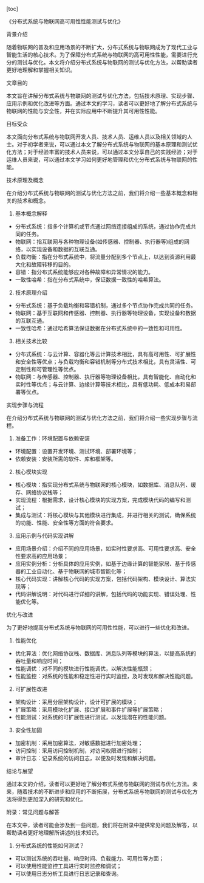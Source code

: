 
[toc]                    
                
                
《分布式系统与物联网高可用性性能测试与优化》

背景介绍

随着物联网的普及和应用场景的不断扩大，分布式系统与物联网成为了现代工业与智能生活的核心技术。为了保障分布式系统与物联网的高可用性性能，需要进行充分的测试与优化。本文将介绍分布式系统与物联网的测试与优化方法，以帮助读者更好地理解和掌握相关知识。

文章目的

本文旨在讲解分布式系统与物联网的测试与优化方法，包括技术原理、实现步骤、应用示例和优化改进等方面。通过本文的学习，读者可以更好地了解分布式系统与物联网的性能与安全性，并在实际应用中不断提升其可用性性能。

目标受众

本文面向分布式系统与物联网开发人员、技术人员、运维人员以及相关领域的人士。对于初学者来说，可以通过本文了解分布式系统与物联网的基本原理和测试优化方法；对于经验丰富的技术人员来说，可以通过本文分享自己的实践经验；对于运维人员来说，可以通过本文学习如何更好地管理和优化分布式系统与物联网的性能。

技术原理及概念

在介绍分布式系统与物联网的测试与优化方法之前，我们将介绍一些基本概念和相关的技术和概念。

1. 基本概念解释

- 分布式系统：指多个计算机或节点通过网络连接组成的系统，通过协作完成共同的任务。
- 物联网：指互联网与各种物理设备(如传感器、控制器、执行器等)组成的网络，以实现设备和数据的互联互通。
- 负载均衡：指在分布式系统中，将流量分配到多个节点上，以达到资源利用最大化和故障转移的目的。
- 容错：指分布式系统能够应对各种故障和异常情况的能力。
- 一致性哈希：指在分布式系统中，保证数据一致性的哈希算法。

2. 技术原理介绍

- 分布式系统：基于负载均衡和容错机制，通过多个节点协作完成共同的任务。
- 物联网：基于互联网和传感器、控制器、执行器等物理设备，实现设备和数据的互联互通。
- 一致性哈希：通过哈希算法保证数据在分布式系统中的一致性和可用性。

3. 相关技术比较

- 分布式系统：与云计算、容器化等云计算技术相比，具有高可用性、可扩展性和安全性等优点；与负载均衡和容错机制等分布式技术相比，具有灵活性、可定制性和可管理性等优点。
- 物联网：与传感器、控制器、执行器等物理设备相比，具有智能化、自动化和实时性等优点；与云计算、边缘计算等技术相比，具有低功耗、低成本和易部署等优点。

实现步骤与流程

在介绍分布式系统与物联网的测试与优化方法之前，我们将介绍一些实现步骤与流程。

1. 准备工作：环境配置与依赖安装

- 环境配置：设置开发环境、测试环境、部署环境等；
- 依赖安装：安装所需的软件、库和框架等。

2. 核心模块实现

- 核心模块：指实现分布式系统与物联网的核心模块，如数据库、消息队列、缓存、网络协议栈等；
- 实现流程：根据需求，设计核心模块的实现方案，完成模块代码的编写和测试；
- 集成与测试：将核心模块与其他模块进行集成，并进行相关的测试，确保系统的功能、性能、安全性等方面的符合要求。

3. 应用示例与代码实现讲解

- 应用场景介绍：介绍不同的应用场景，如实时性要求高、可用性要求高、安全性要求高的应用场景；
- 应用实例分析：分析具体的应用实例，如基于边缘计算的智能家居、基于传感器的工业自动化、基于物联网的城市智能化等；
- 核心代码实现：讲解核心代码的实现方案，包括代码架构、模块设计、算法实现等；
- 代码讲解说明：对代码进行详细的讲解，包括代码的功能实现、错误处理、性能优化等。

优化与改进

为了更好地提高分布式系统与物联网的可用性性能，可以进行一些优化和改进。

1. 性能优化

- 优化算法：优化网络协议栈、数据库、消息队列等模块的算法，以提高系统的吞吐量和响应时间；
- 性能调优：对不同的模块进行性能调优，以解决性能瓶颈；
- 性能监控：对系统的性能和稳定性进行实时监控，及时发现和解决性能问题。

2. 可扩展性改进

- 架构设计：采用分层架构设计，设计可扩展的模块；
- 扩展策略：采用模块化扩展、接口扩展和事件扩展等扩展策略；
- 性能测试：对系统的可扩展性进行测试，以发现潜在的性能问题。

3. 安全性加固

- 加密机制：采用加密算法，对敏感数据进行加密处理；
- 访问控制：采用访问控制机制，对访问权限进行控制；
- 审计日志：记录系统的访问日志，以便及时发现和解决问题。

结论与展望

通过本文的介绍，读者可以更好地了解分布式系统与物联网的测试与优化方法。未来，随着技术的不断进步和应用的不断拓展，分布式系统与物联网的测试与优化方法将得到更加深入的研究和优化。

附录：常见问题与解答

在本文中，读者可能会涉及到一些问题，我们将在附录中提供常见问题及解答，以帮助读者更好地理解所讲述的技术知识。

1. 分布式系统的性能如何测试？

- 可以测试系统的吞吐量、响应时间、负载能力、可用性等方面；
- 可以使用性能监控工具进行实时监控和调试；
- 可以使用日志分析工具进行日志记录和查询。

